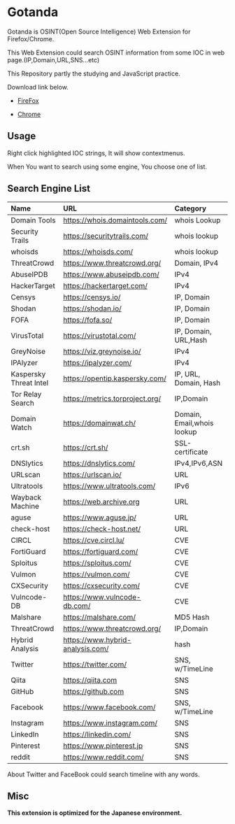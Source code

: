 # Gotanda 

Gotanda is OSINT(Open Source Intelligence) Web Extension for Firefox/Chrome.

This Web Extension could search OSINT information from some IOC in web page.(IP,Domain,URL,SNS...etc)

This Repository partly the studying and JavaScript practice.

Download link below.

- [FireFox](https://addons.mozilla.org/ja/firefox/addon/gotanda/)

- [Chrome](https://chrome.google.com/webstore/detail/gotanda/jbmdcdfnnpenkgliplbglfpninigbiml)

## Usage

Right click highlighted IOC strings, It will show contextmenus.

When You want to search using some engine, You choose one of list.

## Search Engine List

|Name|URL|Category|
|:---|:--|:-------|
|Domain Tools|https://whois.domaintools.com/|whois Lookup|
|Security Trails|https://securitytrails.com/|whois lookup|
|whoisds|https://whoisds.com/|whois lookup|
|ThreatCrowd|https://www.threatcrowd.org/|Domain, IPv4|
|AbuseIPDB|https://www.abuseipdb.com/|IPv4|
|HackerTarget|https://hackertarget.com/|IPv4|
|Censys|https://censys.io/|IP, Domain|
|Shodan|https://shodan.io/|IP, Domain|
|FOFA|https://fofa.so/|IP, Domain|
|VirusTotal|https://virustotal.com/|IP, Domain, URL,Hash|
|GreyNoise|https://viz.greynoise.io/|IPv4|
|IPAlyzer|https://ipalyzer.com/|IPv4|
|Kaspersky Threat Intel|https://opentip.kaspersky.com/|IP, URL, Domain, Hash|
|Tor Relay Search|https://metrics.torproject.org/|IP,Domain|
|Domain Watch|https://domainwat.ch/|Domain, Email,whois lookup|
|crt.sh|https://crt.sh/|SSL-certificate|
|DNSlytics|https://dnslytics.com/|IPv4,IPv6,ASN|
|URLscan|https://urlscan.io/|URL|
|Ultratools|https://www.ultratools.com/|IPv6|
|Wayback Machine|https://web.archive.org|URL|
|aguse|https://www.aguse.jp/|URL|
|check-host|https://check-host.net/|URL|
|CIRCL|https://cve.circl.lu/|CVE|
|FortiGuard|https://fortiguard.com/|CVE|
|Sploitus|https://sploitus.com/|CVE|
|Vulmon|https://vulmon.com/|CVE|
|CXSecurity|https://cxsecurity.com/|CVE|
|Vulncode-DB|https://www.vulncode-db.com/|CVE|
|Malshare|https://malshare.com/|MD5 Hash|
|ThreatCrowd|https://www.threatcrowd.org/|IP,Domain|
|Hybrid Analysis|https://www.hybrid-analysis.com/|hash|
|Twitter|https://twitter.com/|SNS, w/TimeLine|
|Qiita|https://qiita.com|SNS|
|GitHub|https://github.com|SNS|
|Facebook|https://www.facebook.com/|SNS, w/TimeLine|
|Instagram|https://www.instagram.com/|SNS|
|LinkedIn|https://linkedin.com/|SNS|
|Pinterest|https://www.pinterest.jp|SNS|
|reddit|https://www.reddit.com/|SNS|

About Twitter and FaceBook could search timeline with any words.


## Misc

**This extension is optimized for the Japanese environment.**


